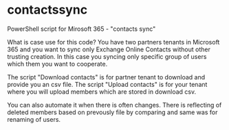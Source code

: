 # contactssync
PowerShell script for Mirosoft 365 - "contacts sync"

What is case use for this code?
You have two partners tenants in Microsoft 365 and you want to sync only Exchange Online Contacts without other trusting creation.
In this case you syncing only specific group of users which them you want to cooperate.

The script "Download contacts" is for partner tenant to download and provide you an csv file. 
The script "Upload contacts" is for your tenant where you will upload members which are stored in download csv.

You can also automate it when there is often changes. 
There is reflecting of deleted members based on prevously file by comparing and same was for renaming of users.
